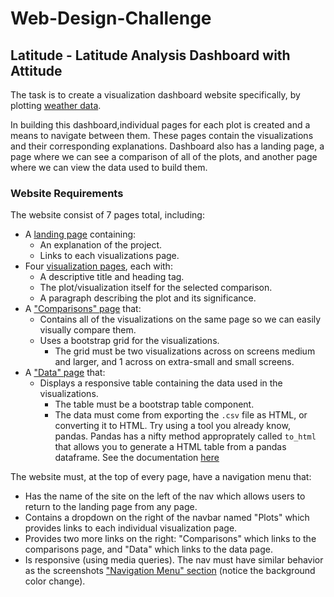 # Web-Design-Challenge
## Latitude - Latitude Analysis Dashboard with Attitude

The task is to create a visualization dashboard website specifically, by plotting [weather data](Resources/cities.csv).

In building this dashboard,individual pages for each plot is created and a means to navigate between them. These pages contain the visualizations and their corresponding explanations. Dashboard also has a landing page, a page where we can see a comparison of all of the plots, and another page where we can view the data used to build them.

### Website Requirements

The website consist of 7 pages total, including:

* A [landing page](#landing-page) containing:
  * An explanation of the project.
  * Links to each visualizations page.
* Four [visualization pages](#visualization-pages), each with:
  * A descriptive title and heading tag.
  * The plot/visualization itself for the selected comparison.
  * A paragraph describing the plot and its significance.
* A ["Comparisons" page](#comparisons-page) that:
  * Contains all of the visualizations on the same page so we can easily visually compare them.
  * Uses a bootstrap grid for the visualizations.
    * The grid must be two visualizations across on screens medium and larger, and 1 across on extra-small and small screens.
* A ["Data" page](#data-page) that:
  * Displays a responsive table containing the data used in the visualizations.
    * The table must be a bootstrap table component.
    * The data must come from exporting the `.csv` file as HTML, or converting it to HTML. Try using a tool you already know, pandas. Pandas has a nifty method approprately called `to_html` that allows you to generate a HTML table from a pandas dataframe. See the documentation [here](https://pandas.pydata.org/pandas-docs/version/0.17.0/generated/pandas.DataFrame.to_html.html)

The website must, at the top of every page, have a navigation menu that:

* Has the name of the site on the left of the nav which allows users to return to the landing page from any page.
* Contains a dropdown on the right of the navbar named "Plots" which provides links to each individual visualization page.
* Provides two more links on the right: "Comparisons" which links to the comparisons page, and "Data" which links to the data page.
* Is responsive (using media queries). The nav must have similar behavior as the screenshots ["Navigation Menu" section](#navigation-menu) (notice the background color change).
